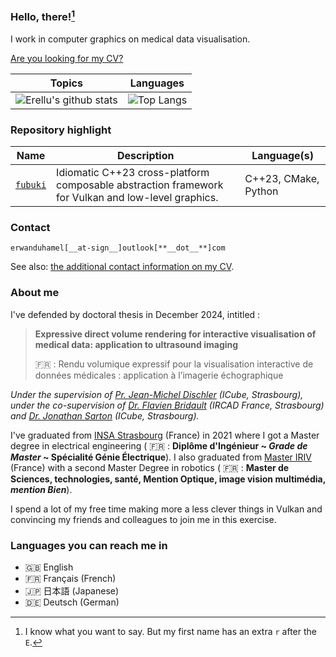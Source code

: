 ### Hello, there![^1]

[^1]: I know what you want to say. But my first name has an extra `r` after the `E`.

I work in computer graphics on medical data visualisation.

[Are you looking for my CV?](cv/CV_English.pdf)

| Topics                                                                                                                                                            | Languages                                                                                            |
| ----------------------------------------------------------------------------------------------------------------------------------------------------------------- | ---------------------------------------------------------------------------------------------------- |
| ![Erellu's github stats](https://github-readme-stats.vercel.app/api?username=Erellu&show_icons=true&theme=tokyonight&count_private=true&include_all_commits=true) | ![Top Langs](https://github-readme-stats.vercel.app/api/top-langs/?username=Erellu&theme=tokyonight) |

### Repository highlight

| Name                                         | Description                                                                                        | Language(s)          |
| -------------------------------------------- | -------------------------------------------------------------------------------------------------- | -------------------- |
| [`fubuki`](https://github.com/Erellu/fubuki) | Idiomatic C++23 cross-platform composable abstraction framework for Vulkan and low-level graphics. | C++23, CMake, Python |

### Contact

`erwanduhamel[__at-sign__]outlook[**__dot__**]com`

See also: [the additional contact information on my CV](cv/CV_English.pdf).


### About me

I've defended by doctoral thesis in December 2024, intitled :

> **Expressive direct volume rendering for interactive visualisation of medical data: application to ultrasound imaging**
>
> :fr: : Rendu volumique expressif pour la visualisation interactive de données médicales : application à l’imagerie échographique

_Under the supervision of [Pr. Jean-Michel Dischler](https://dpt-info.u-strasbg.fr/~dischler/) (ICube, Strasbourg), under the co-supervision of [Dr. Flavien Bridault](https://github.com/fbridault) (IRCAD France, Strasbourg) and [Dr. Jonathan Sarton](https://josarton.netlify.app/) (ICube, Strasbourg)._

I've graduated from [INSA Strasbourg](https://www.insa-strasbourg.fr/en/) (France) in 2021 where I got a Master degree in electrical engineering ( :fr: : **Diplôme d'Ingénieur ~ _Grade de Master_ ~ Spécialité Génie Électrique**).
I also graduated from [Master IRIV](https://www.master-iriv.fr/accueil) (France) with a second Master Degree in robotics ( :fr: : **Master de Sciences, technologies, santé, Mention Optique, image vision multimédia, _mention Bien_**).

I spend a lot of my free time making more a less clever things in Vulkan and convincing my friends and colleagues to join me in this exercise.

### Languages you can reach me in

- :uk: English
- :fr: Français (French)
- :jp: 日本語 (Japanese)
- :de: Deutsch (German)

<!--
**Erellu/Erellu** is a ✨ _special_ ✨ repository because its `README.md` (this file) appears on your GitHub profile.

Here are some ideas to get you started:

- 🔭 I’m currently working on ...
- 🌱 I’m currently learning ...
- 👯 I’m looking to collaborate on ...
- 🤔 I’m looking for help with ...
- 💬 Ask me about ...
- 📫 How to reach me: ...
- 😄 Pronouns: ...
- ⚡ Fun fact: ...
-->
